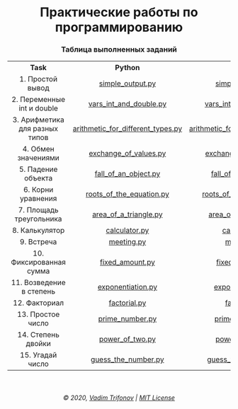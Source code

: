 <h1 align="center">Практические работы по программированию</h1>

<h3 align="center">Таблица выполненных заданий</h3>
<table style="width:100%;text-align:center">
    <tr>
        <th>Task</th>
        <th>Python</th>
        <th>C++</th>
    </tr>
    <tr>
        <td>1. Простой вывод</td>
        <td><a href="https://github.com/g0dswi11/programming_practice/blob/master/Practice/01/Python//simple_output.py">simple_output.py</a></td>
        <td><a href="https://github.com/g0dswi11/programming_practice/blob/master/Practice/01/C%2B%2B/simple_output.cpp">simple_output.cpp</a></td>
    </tr>
    <tr>
        <td>2. Переменные int и double</td>
        <td><a href="https://github.com/g0dswi11/programming_practice/blob/master/Practice/02/Python//vars_int_and_double.py">vars_int_and_double.py</a></td>
        <td><a href="https://github.com/g0dswi11/programming_practice/blob/master/Practice/02/C%2B%2B/vars_int_and_double.cpp">vars_int_and_double.cpp</a></td>
    </tr>
    <tr>
        <td>3. Арифметика для разных типов</td>
        <td><a href="https://github.com/g0dswi11/programming_practice/blob/master/Practice/03/Python//arithmetic_for_different_types.py">arithmetic_for_different_types.py</a></td>
        <td><a href="https://github.com/g0dswi11/programming_practice/blob/master/Practice/03/C%2B%2B/arithmetic_for_different_types.cpp">arithmetic_for_different_types.cpp</a></td>
    </tr>
    <tr>
        <td>4. Обмен значениями</td>
        <td><a href="https://github.com/g0dswi11/programming_practice/blob/master/Practice/04/Python//exchange_of_values.py">exchange_of_values.py</a></td>
        <td><a href="https://github.com/g0dswi11/programming_practice/blob/master/Practice/04/C%2B%2B/exchange_of_values.cpp">exchange_of_values.cpp</a></td>
    </tr>
    <tr>
        <td>5. Падение объекта</td>
        <td><a href="https://github.com/g0dswi11/programming_practice/blob/master/Practice/05/Python//fall_of_an_object.py">fall_of_an_object.py</a></td>
        <td><a href="https://github.com/g0dswi11/programming_practice/blob/master/Practice/05/C%2B%2B/fall_of_an_object.cpp">fall_of_an_object.cpp</a></td>
    </tr>
    <tr>
        <td>6. Корни уравнения</td>
        <td><a href="https://github.com/g0dswi11/programming_practice/blob/master/Practice/06/Python//roots_of_the_equation.py">roots_of_the_equation.py</a></td>
        <td><a href="https://github.com/g0dswi11/programming_practice/blob/master/Practice/06/C%2B%2B/roots_of_the_equation.cpp">roots_of_the_equation.cpp</a></td>
    </tr>
    <tr>
        <td>7. Площадь треугольника</td>
        <td><a href="https://github.com/g0dswi11/programming_practice/blob/master/Practice/07/Python//area_of_a_triangle.py">area_of_a_triangle.py</a></td>
        <td><a href="https://github.com/g0dswi11/programming_practice/blob/master/Practice/07/C%2B%2B/area_of_a_triangle.cpp">area_of_a_triangle.cpp</a></td>
    </tr>
    <tr>
        <td>8. Калькулятор</td>
        <td><a href="https://github.com/g0dswi11/programming_practice/blob/master/Practice/08/Python//calculator.py">calculator.py</a></td>
        <td><a href="https://github.com/g0dswi11/programming_practice/blob/master/Practice/08/C%2B%2B/calculator.cpp">calculator.cpp</a></td>
    </tr>
    <tr>
        <td>9. Встреча</td>
        <td><a href="https://github.com/g0dswi11/programming_practice/blob/master/Practice/09/Python//meeting.py">meeting.py</a></td>
        <td><a href="https://github.com/g0dswi11/programming_practice/blob/master/Practice/09/C%2B%2B/meeting.cpp">meeting.cpp</a></td>
    </tr>
    <tr>
        <td>10. Фиксированная сумма</td>
        <td><a href="https://github.com/g0dswi11/programming_practice/blob/master/Practice/10/Python//fixed_amount.py">fixed_amount.py</a></td>
        <td><a href="https://github.com/g0dswi11/programming_practice/blob/master/Practice/10/C%2B%2B/fixed_amount.cpp">fixed_amount.cpp</a></td>
    </tr>
    <tr>
        <td>11. Возведение в степень</td>
        <td><a href="https://github.com/g0dswi11/programming_practice/blob/master/Practice/11/Python//exponentiation.py">exponentiation.py</a></td>
        <td><a href="https://github.com/g0dswi11/programming_practice/blob/master/Practice/11/C%2B%2B/exponentiation.cpp">exponentiation.cpp</a></td>
    </tr>
    <tr>
        <td>12. Факториал</td>
        <td><a href="https://github.com/g0dswi11/programming_practice/blob/master/Practice/12/Python//factorial.py">factorial.py</a></td>
        <td><a href="https://github.com/g0dswi11/programming_practice/blob/master/Practice/12/C%2B%2B/factorial.cpp">factorial.cpp</a></td>
    </tr>
    <tr>
        <td>13. Простое число</td>
        <td><a href="https://github.com/g0dswi11/programming_practice/blob/master/Practice/13/Python//prime_number.py">prime_number.py</a></td>
        <td><a href="https://github.com/g0dswi11/programming_practice/blob/master/Practice/13/C%2B%2B/prime_number.cpp">prime_number.cpp</a></td>
    </tr>
    <tr>
        <td>14. Степень двойки</td>
            <td><a href="https://github.com/g0dswi11/programming_practice/blob/master/Practice/14/Python//power_of_two.py">power_of_two.py</a></td>
            <td><a href="https://github.com/g0dswi11/programming_practice/blob/master/Practice/14/C%2B%2B/power_of_two.cpp">power_of_two.cpp</a></td>
    </tr>
    <tr>
        <td>15. Угадай число</td>
            <td><a href="https://github.com/g0dswi11/programming_practice/blob/master/Practice/15/Python//guess_the_number.py">guess_the_number.py</a></td>
            <td><a href="https://github.com/g0dswi11/programming_practice/blob/master/Practice/15/C%2B%2B/guess_the_number.cpp">guess_the_number.cpp</a></td>
    </tr>
</table>
<br>
<h6 align="center">&copy; 2020, <a href="https://vk.com/id612837433">Vadim Trifonov</a> | <a href="https://github.com/g0dswi11/programming_practice/blob/master/LICENSE">MIT License</a></h6>
<br>
